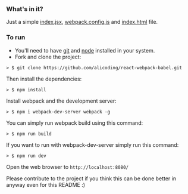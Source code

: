 ### What's in it?

Just a simple [index.jsx](./index.jsx), [webpack.config.js](./webpack.config.js) and [index.html](./public/index.html) file.

### To run

* You'll need to have [git](https://git-scm.com/) and [node](https://nodejs.org/en/) installed in your system.
* Fork and clone the project:

```
> $ git clone https://github.com/alicoding/react-webpack-babel.git
```

Then install the dependencies:

```
> $ npm install
```

Install webpack and the development server:

```
> $ npm i webpack-dev-server webpack -g
```

You can simply run webpack build using this command: 

```
> $ npm run build
```

If you want to run with webpack-dev-server simply run this command: 

```
> $ npm run dev
```

Open the web browser to `http://localhost:8080/`

Please contribute to the project if you think this can be done better in anyway even for this README :)
